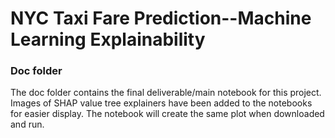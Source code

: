 # NYC Taxi Fare Prediction--Machine Learning Explainability
### Doc folder
The doc folder contains the final deliverable/main notebook for this project. Images of SHAP value tree explainers have been added to the notebooks for easier display. The notebook will create the same plot when downloaded and run.
